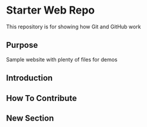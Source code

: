 # Starter Web Repo

This repository is for showing how Git and GitHub work

## Purpose

Sample website with plenty of files for demos

## Introduction

## How To Contribute

## New Section